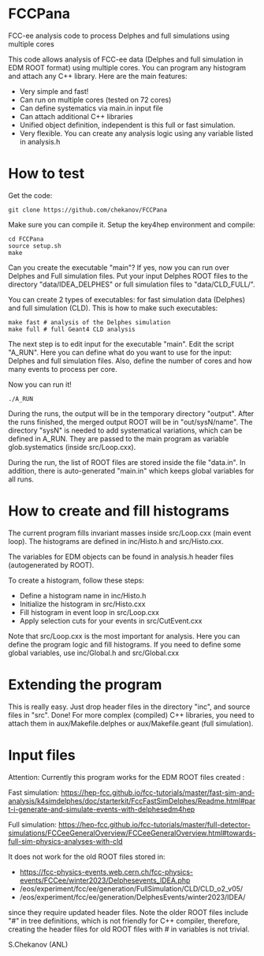 # FCCPana
FCC-ee analysis code to process Delphes and full simulations using multiple cores

This code allows analysis of FCC-ee data (Delphes and full simulation in EDM ROOT format)
using multiple cores. You can program any histogram and attach any C++ library.
Here are the main features:

- Very simple and fast!
- Can run on multiple cores (tested on 72 cores)
- Can define systematics via main.in input file
- Can attach additional C++ libraries
- Unified object definition, independent is this full or fast simulation.
- Very flexible. You can create any analysis logic using any variable listed in analysis.h

# How to test 

Get the code:

`git clone https://github.com/chekanov/FCCPana`

Make sure you can compile it. Setup the key4hep environment and compile:

```
cd FCCPana
source setup.sh
make
```
Can you create the executable "main"? If yes, now you can run over Delphes and Full simulation files.
Put your input Delphes ROOT files to the directory "data/IDEA_DELPHES"  or  full simulation files to "data/CLD_FULL/". 

You can create 2 types of executables: for fast simulation data (Delphes) and full simulation (CLD). This is how to make such executables:

```
make fast # analysis of the Delphes simulation
make full # full Geant4 CLD analysis
```

The next step is to edit input for the executable "main".
Edit the script "A_RUN". Here you can define what do you want to use for the input:  Delphes and full simulation files.  Also, define the number of cores and how many events to process per core.

Now you can run it!

```
./A_RUN
```

During the runs, the output will be in the temporary directory "output". 
After the runs finished, the merged output ROOT will be in "out/sysN/name".
The directory "sysN" is needed to add systematical variations,
which can be defined in A_RUN. They are passed to the main program as
variable glob.systematics (inside src/Loop.cxx).
 
During the run, the list of ROOT files are stored inside the file "data.in". In addition,
there is auto-generated "main.in" which keeps global variables for all runs.

# How to create and fill histograms 

The current program fills invariant masses inside src/Loop.cxx (main event loop).
The histograms are defined in inc/Histo.h and src/Histo.cxx.

The variables for EDM objects can be found in analysis.h header files (autogenerated by ROOT).

To create a histogram, follow these steps:

- Define a histogram name in inc/Histo.h
- Initialize the histogram in src/Histo.cxx
- Fill histogram in event loop in src/Loop.cxx
- Apply selection cuts for your events in src/CutEvent.cxx

Note that src/Loop.cxx is the most important for analysis. Here you can define the program logic and fill histograms.
If you need to define some global variables, use inc/Global.h and src/Global.cxx

# Extending the program

This is really easy. Just drop header files in the directory "inc", and source files in "src". Done!
For more complex (compiled) C++ libraries, you need to attach them in aux/Makefile.delphes or aux/Makefile.geant (full simulation).

# Input files 

Attention: Currently this program works for the EDM ROOT files created :

Fast simulation:
https://hep-fcc.github.io/fcc-tutorials/master/fast-sim-and-analysis/k4simdelphes/doc/starterkit/FccFastSimDelphes/Readme.html#part-i-generate-and-simulate-events-with-delphesedm4hep

Full simulation: https://hep-fcc.github.io/fcc-tutorials/master/full-detector-simulations/FCCeeGeneralOverview/FCCeeGeneralOverview.html#towards-full-sim-physics-analyses-with-cld


It does not work for the old ROOT files stored in:

 - https://fcc-physics-events.web.cern.ch/fcc-physics-events/FCCee/winter2023/Delphesevents_IDEA.php
 - /eos/experiment/fcc/ee/generation/FullSimulation/CLD/CLD_o2_v05/
 - /eos/experiment/fcc/ee/generation/DelphesEvents/winter2023/IDEA/

since they require updated header files. Note the older ROOT files include "#" in tree definitions, which
is not friendly for C++ compiler, therefore, creating the header files for old ROOT files with # in variables is not
trivial. 
 

S.Chekanov (ANL)
